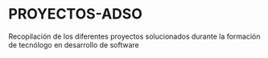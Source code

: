 # PROYECTOS-ADSO
Recopilación de los diferentes proyectos solucionados durante la formación de tecnólogo en desarrollo de software
